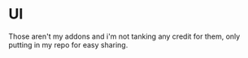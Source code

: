 UI
==

Those aren't my addons and i'm not tanking any credit for them, only putting in my repo for easy sharing.
